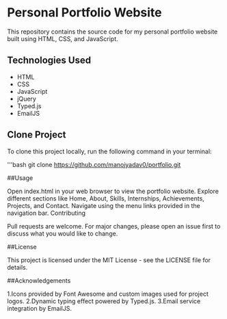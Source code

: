 # Personal Portfolio Website

This repository contains the source code for my personal portfolio website built using HTML, CSS, and JavaScript.

## Technologies Used

- HTML
- CSS
- JavaScript
- jQuery
- Typed.js
- EmailJS

## Clone Project

To clone this project locally, run the following command in your terminal:

'''bash git clone https://github.com/manojyadav0/portfolio.git


##Usage

Open index.html in your web browser to view the portfolio website.
Explore different sections like Home, About, Skills, Internships, Achievements, Projects, and Contact.
Navigate using the menu links provided in the navigation bar.
Contributing

Pull requests are welcome. For major changes, please open an issue first to discuss what you would like to change.

##License

This project is licensed under the MIT License - see the LICENSE file for details.

##Acknowledgements

1.Icons provided by Font Awesome and custom images used for project logos.
2.Dynamic typing effect powered by Typed.js.
3.Email service integration by EmailJS.
